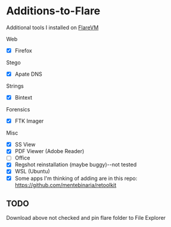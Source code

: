 # Additions-to-Flare
Additional tools I installed on [FlareVM](https://github.com/fireeye/flare-vm)

Web
- [x] Firefox

Stego
- [x] Apate DNS

Strings
- [x] Bintext

Forensics
- [x] FTK Imager

Misc
- [x] SS View
- [x] PDF Viewer (Adobe Reader)
- [ ] Office
- [x] Regshot reinstallation (maybe buggy)--not tested
- [x] WSL (Ubuntu)
- [x] Some apps I'm thinking of adding are in this repo: https://github.com/mentebinaria/retoolkit

## TODO

Download above not checked and pin flare folder to File Explorer
